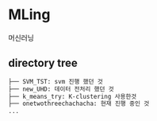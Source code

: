 # MLing
머신러닝

## directory tree 
``` bash
├── SVM_TST: svm 진행 했던 것
├── new_UHD: 데이터 전처리 했던 것
├── k_means_try: K-clustering 사용한것
├── onetwothreechachacha: 현재 진행 중인 것
...
```
